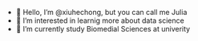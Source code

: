 - 👋 Hello, I’m @xiuhechong, but you can call me Julia
- 👀 I’m interested in learnig more about data science
- 🌱 I’m currently study Biomedial Sciences at univerity
